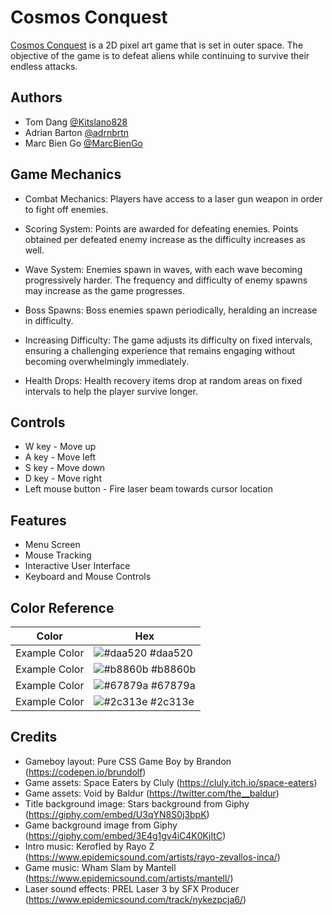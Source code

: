 
# Cosmos Conquest

[Cosmos Conquest](https://marcbiengo.github.io/cosmos-conquest/) is a 2D pixel art game that is set in outer space. The objective of the game is to defeat aliens while continuing to survive their endless attacks.

## Authors

- Tom Dang [@Kitslano828](https://www.github.com/Kitslano828)
- Adrian Barton [@adrnbrtn](https://www.github.com/adrnbrtn)
- Marc Bien Go [@MarcBienGo](https://www.github.com/MarcBienGo)

## Game Mechanics

- Combat Mechanics: Players have access to a laser gun weapon in order to fight off enemies. 

- Scoring System: Points are awarded for defeating enemies. Points obtained per defeated enemy increase as the difficulty increases as well.

- Wave System: Enemies spawn in waves, with each wave becoming progressively harder. The frequency and difficulty of enemy spawns may increase as the game progresses.

- Boss Spawns: Boss enemies spawn periodically, heralding an increase in difficulty.

- Increasing Difficulty: The game adjusts its difficulty on fixed intervals, ensuring a challenging experience that remains engaging without becoming overwhelmingly immediately.

- Health Drops: Health recovery items drop at random areas on fixed intervals to help the player survive longer.

## Controls

- W key - Move up
- A key - Move left
- S key - Move down
- D key - Move right
- Left mouse button - Fire laser beam towards cursor location

## Features

- Menu Screen
- Mouse Tracking
- Interactive User Interface
- Keyboard and Mouse Controls

## Color Reference

| Color             | Hex                                                                |
| ----------------- | ------------------------------------------------------------------ |
| Example Color | ![#daa520](https://via.placeholder.com/10/daa520?text=+) #daa520 |
| Example Color | ![#b8860b](https://via.placeholder.com/10/b8860b?text=+) #b8860b |
| Example Color | ![#67879a](https://via.placeholder.com/10/67879a?text=+) #67879a |
| Example Color | ![#2c313e](https://via.placeholder.com/10/2c313e?text=+) #2c313e |

## Credits

- Gameboy layout: Pure CSS Game Boy by Brandon (https://codepen.io/brundolf)
- Game assets: Space Eaters by Cluly (https://cluly.itch.io/space-eaters)
- Game assets: Void by Baldur (https://twitter.com/the__baldur)
- Title background image: Stars background from Giphy (https://giphy.com/embed/U3qYN8S0j3bpK)
- Game background image from Giphy (https://giphy.com/embed/3E4g1gv4iC4K0KjItC) 
- Intro music: Kerofled by Rayo Z (https://www.epidemicsound.com/artists/rayo-zevallos-inca/)
- Game music: Wham Slam by Mantell (https://www.epidemicsound.com/artists/mantell/)
- Laser sound effects: PREL Laser 3 by SFX Producer (https://www.epidemicsound.com/track/nykezpcja6/)
